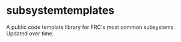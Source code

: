 # subsystemtemplates
A public code template library for FRC's most common subsystems. Updated over time.
